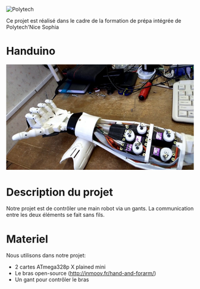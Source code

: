 ![Polytech](http://www.polytechnice.fr/jahia/jsp/jahia/templates/inc/img/polytech_nice-sophia.png)

Ce projet est réalisé dans le cadre de la formation de prépa intégrée de Polytech'Nice Sophia

Handuino
==========================

![Image](https://github.com/Lukygx/Handuino/blob/master/Ressources/photo.jpg)

Description du projet 
===========================
Notre projet est de contrôler une main robot via un gants.
La communication entre les deux éléments se fait sans fils.

Materiel
==========================
Nous utilisons dans notre projet:
* 2 cartes ATmega328p X plained mini
* Le bras open-source (http://inmoov.fr/hand-and-forarm/)
* Un gant pour contrôler le bras
